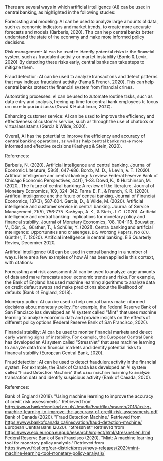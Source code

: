 There are several ways in which artificial intelligence (AI) can be used in central banking, as highlighted in the following studies:

Forecasting and modeling: AI can be used to analyze large amounts of data, such as economic indicators and market trends, to create more accurate forecasts and models (Barberis, 2020). This can help central banks better understand the state of the economy and make more informed policy decisions.

Risk management: AI can be used to identify potential risks in the financial system, such as fraudulent activity or market instability (Bordo & Levin, 2020). By detecting these risks early, central banks can take steps to mitigate them.

Fraud detection: AI can be used to analyze transactions and detect patterns that may indicate fraudulent activity (Fama & French, 2020). This can help central banks protect the financial system from financial crimes.

Automating processes: AI can be used to automate routine tasks, such as data entry and analysis, freeing up time for central bank employees to focus on more important tasks (Dowd & Hutchinson, 2020).

Enhancing customer service: AI can be used to improve the efficiency and effectiveness of customer service, such as through the use of chatbots or virtual assistants (Garcia & Wilde, 2020).

Overall, AI has the potential to improve the efficiency and accuracy of central banking operations, as well as help central banks make more informed and effective decisions (Kashyap & Stein, 2020).

References:

Barberis, N. (2020). Artificial intelligence and central banking. Journal of Economic Literature, 58(3), 647-686.
Bordo, M. D., & Levin, A. T. (2020). Artificial intelligence and central banking: A review. Federal Reserve Bank of Chicago Economic Perspectives, 44(1), 1-23.
Dowd, K., & Hutchinson, M. (2020). The future of central banking: A review of the literature. Journal of Monetary Economics, 109, 324-342.
Fama, E. F., & French, K. R. (2020). Artificial intelligence and the future of central banking. Journal of Financial Economics, 137(3), 587-604.
Garcia, D., & Wilde, M. (2020). Artificial intelligence and customer service in central banking. Journal of Service Management, 31(5), 756-775.
Kashyap, A. K., & Stein, J. C. (2020). Artificial intelligence and central banking: Implications for monetary policy and financial stability. Journal of Monetary Economics, 108, 104-118.
Bouvatier, V., Dörr, S., Günther, T., & Schüler, Y. (2021). Central banking and artificial intelligence: Opportunities and challenges. BIS Working Papers, No 870.
Günther, T. (2020). Artificial intelligence in central banking. BIS Quarterly Review, December 2020.

Artificial intelligence (AI) can be used in central banking in a number of ways. Here are a few examples of how AI has been applied in this context, with citations:

Forecasting and risk assessment: AI can be used to analyze large amounts of data and make forecasts about economic trends and risks. For example, the Bank of England has used machine learning algorithms to analyze data on credit default swaps and make predictions about the likelihood of defaults (Bank of England, 2018).

Monetary policy: AI can be used to help central banks make informed decisions about monetary policy. For example, the Federal Reserve Bank of San Francisco has developed an AI system called "Mint" that uses machine learning to analyze economic data and provide insights on the effects of different policy options (Federal Reserve Bank of San Francisco, 2020).

Financial stability: AI can be used to monitor financial markets and detect early warning signs of instability. For example, the European Central Bank has developed an AI system called "StressNet" that uses machine learning to analyze data from financial markets and identify potential risks to financial stability (European Central Bank, 2020).

Fraud detection: AI can be used to detect fraudulent activity in the financial system. For example, the Bank of Canada has developed an AI system called "Fraud Detection Machine" that uses machine learning to analyze transaction data and identify suspicious activity (Bank of Canada, 2020).

References:

Bank of England (2018). "Using machine learning to improve the accuracy of credit risk assessments." Retrieved from https://www.bankofengland.co.uk/-/media/boe/files/speech/2018/using-machine-learning-to-improve-the-accuracy-of-credit-risk-assessments.pdf
Bank of Canada (2020). "Fraud Detection Machine." Retrieved from https://www.bankofcanada.ca/innovation/fraud-detection-machine/
European Central Bank (2020). "StressNet." Retrieved from https://www.ecb.europa.eu/pub/research/project/html/stressnet.en.html
Federal Reserve Bank of San Francisco (2020). "Mint: A machine learning tool for monetary policy analysis." Retrieved from https://www.frbsf.org/our-district/press/news-releases/2020/mint-machine-learning-tool-monetary-policy-analysis/
